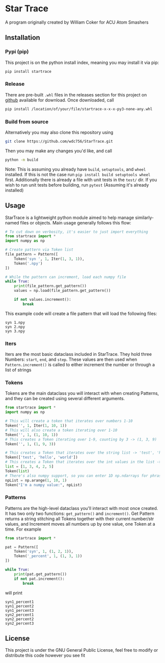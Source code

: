 # Star Trace

A program originally created by William Coker for ACU Atom Smashers

## Installation

### Pypi (pip)
This project is on the python install index, meaning you may install it via pip:
```bash
pip install startrace
```
### Release
There are pre-built `.whl` files in the releases section for this project on 
[github](https://github.com/wdc756/StarTrace) available for download. Once downloaded, call
```bash
pip install /location/of/your/file/startrace-x-x-x-py3-none-any.whl
```
### Build from source
Alternatively you may also clone this repository using
```bash 
git clone https://github.com/wdc756/StarTrace.git
```
Then you may make any changes you'd like, and call
```bash
python -m build
```
Note: This is assuming you already have `build`, `setuptools`, and `wheel` installed. If 
this is not the case run `pip install build setuptools wheel` first. Additionally 
there is already a file with unit tests in the `test/` dir. If you wish to run unit 
tests before building, run `pytest` (Assuming it's already installed)

## Usage

StarTrace is a lightweight python module aimed to help manage similarly-named files or objects.
Main usage generally follows this flow:
```python
# To cut down on verbosity, it's easier to just import everything 
from startrace import *
import numpy as np

# Create pattern via Token list
file_pattern = Pattern([
    Token('syn ', 1, Iter(1, 3, 1)),
    Token('.npy')
])

# While the pattern can increment, load each numpy file
while True:
    print(file_pattern.get_pattern())
    values = np.load(file_pattern.get_pattern())

    if not values.increment():
        break
```
This example code will create a file pattern that will load the following files:
```text
syn 1.npy
syn 2.npy
syn 3.npy
```
### Iters
Iters are the most basic dataclass included in StarTrace. They hold three Numbers: `start`, `end`,
and `step`. These values are then used when `Pattern.increment()` is called to either increment
the number or through a list of strings
### Tokens
Tokens are the main dataclass you will interact with when creating Patterns, and they can be 
created using several different arguments.
```python
from startrace import *
import numpy as np

# This will create a token that iterates over numbers 1-10
Token('', 1, Iter(1, 10, 1))
# This will also create a token iterating over 1-10
Token('', 1, (1, 10, 1))
# This creates a Token iterating over 1-9, counting by 3 -> (1, 3, 9)
Token('', 1, (1, 9, 3))

# This creates a Token that iterates over the string list -> 'test', 'hello', 'world'
Token(['test', 'hello', 'world'])
# This creates a Token that iterates over the int values in the list -> 1, 3, 4, 2, 5
list = [1, 3, 4, 2, 5]
Token(list)
# There's also numpy support, so you can enter 1D np.ndarrays for phrases and Token will interpret it
npList = np.arange(1, 10, 1)
Token("I'm a numpy value:", npList)
```
### Patterns
Patterns are the high-level dataclass you'll interact with most once created. It has two 
only two functions: `get_pattern()` and `increment()`. Get Pattern returns a string stitching
all Tokens together with their current number/str values, and Increment moves all numbers up by
one value, one Token at a time. For example
```python
from startrace import *

pat = Pattern([
    Token('syn', 1, (1, 2, 1)),
    Token('_percent', 1, (1, 3, 1))
])

while True:
    print(pat.get_pattern())
    if not pat.increment():
        break
```
will print
```text
syn1_percent1
syn1_percent2
syn1_percent3
syn2_percent1
syn2_percent2
syn2_percent3
```

## License

This project is under the GNU General Public License, feel free to modify or distribute this 
code however you see fit